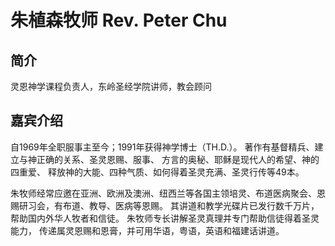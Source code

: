 # 朱植森牧师 Rev. Peter Chu

## 简介
灵恩神学课程负责人，东岭圣经学院讲师，教会顾问

## 嘉宾介绍
自1969年全职服事主至今；1991年获得神学博士（TH.D.）。
著作有基督精兵、建立与神正确的关系、圣灵恩赐、服事、
方言的奥秘、耶稣是现代人的希望、神的四重爱、
释放神的大能、四种气质、如何得着圣灵充满、圣灵行传等49本。

​朱牧师经常应邀在亚洲、欧洲及澳洲、纽西兰等各国主领培灵、布道医病聚会、恩赐研习会，有布道、教导、医病等恩赐。
其讲道和教学光碟片已发行数千万片，帮助国内外华人牧者和信徒。
​
​朱牧师专长讲解圣灵真理并专门帮助信徒得着圣灵能力，
传递属灵恩赐和恩膏，并可用华语，粤语，英语和福建话讲道。
